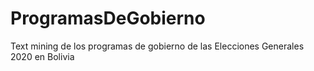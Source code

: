 # ProgramasDeGobierno
Text mining de los programas de gobierno de las Elecciones Generales 2020 en Bolivia
